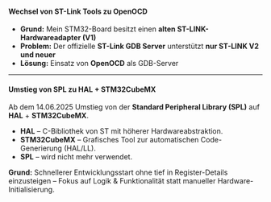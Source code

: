 #### Wechsel von ST-Link Tools zu OpenOCD
- **Grund:** Mein STM32-Board besitzt einen **alten ST-LINK-Hardwareadapter (V1)**
- **Problem:** Der offizielle **ST-Link GDB Server** unterstützt **nur ST-LINK V2 und neuer**
- **Lösung:** Einsatz von **OpenOCD** als GDB-Server
---
#### Umstieg von SPL zu HAL + STM32CubeMX

Ab dem 14.06.2025 Umstieg von der **Standard Peripheral Library (SPL)** auf **HAL** + **STM32CubeMX**.
- **HAL** – C-Bibliothek von ST mit höherer Hardwareabstraktion.
- **STM32CubeMX** – Grafisches Tool zur automatischen Code-Generierung (HAL/LL).
- **SPL** – wird nicht mehr verwendet.

**Grund:** Schnellerer Entwicklungsstart ohne tief in Register-Details einzusteigen – Fokus auf Logik & Funktionalität statt manueller Hardware-Initialisierung.